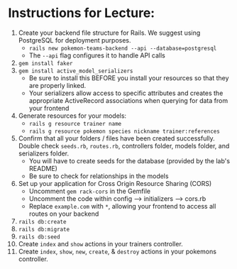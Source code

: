 # Instructions for Lecture:

1. Create your backend file structure for Rails. We suggest using PostgreSQL for deployment purposes. 
    - `rails new pokemon-teams-backend --api --database=postgresql`
    - The `--api` flag configures it to handle API calls
2. `gem install faker`
3. `gem install active_model_serializers`
    - Be sure to install this BEFORE you install your resources so that they are properly linked.
    - Your serializers allow access to specific attributes and creates the appropriate ActiveRecord associations when querying for data from your frontend
4. Generate resources for your models:
    - `rails g resource trainer name`
    - `rails g resource pokemon species nickname trainer:references`
5. Confirm that all your folders / files have been created successfully. Double check `seeds.rb`, `routes.rb`, controllers folder, models folder, and serializers folder.
    - You will have to create seeds for the database (provided by the lab's README)
    - Be sure to check for relationships in the models
6. Set up your application for Cross Origin Resource Sharing (CORS)
    - Uncomment `gem rack-cors` in the Gemfile
    - Uncomment the code within config --> initializers --> cors.rb
    - Replace `example.com` with `*`, allowing your frontend to access all routes on your backend
7. `rails db:create`
8. `rails db:migrate`
9. `rails db:seed`
10. Create `index` and `show` actions in your trainers controller.
11. Create `index`, `show`, `new`, `create`, & `destroy` actions in your pokemons controller.
